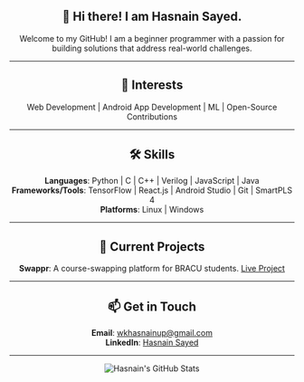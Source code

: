 <div align="center">

## 👋 Hi there! I am **Hasnain Sayed**.

Welcome to my GitHub! I am a beginner programmer with a passion for building solutions that address real-world challenges.

---

## 💼 **Interests**
Web Development | Android App Development | ML | Open-Source Contributions

---

## 🛠 **Skills**
**Languages**: Python | C | C++ | Verilog | JavaScript | Java  
**Frameworks/Tools**: TensorFlow | React.js | Android Studio | Git | SmartPLS 4  
**Platforms**: Linux | Windows

---

## 🔧 **Current Projects**
**Swappr**: A course-swapping platform for BRACU students. [Live Project](https://swappr-bracu.web.app)

---

## 📫 **Get in Touch**
**Email**: [wkhasnainup@gmail.com](mailto:wkhasnainup@gmail.com)  
**LinkedIn**: [Hasnain Sayed](https://www.linkedin.com/in/has9sayed)

---

<picture>
  <source media="(prefers-color-scheme: dark)" srcset="https://github-readme-stats.vercel.app/api?username=has9sayed&show_icons=true&theme=github_dark">
  <source media="(prefers-color-scheme: light)" srcset="https://github-readme-stats.vercel.app/api?username=has9sayed&show_icons=true&theme=default">
  <img src="https://github-readme-stats.vercel.app/api?username=has9sayed&show_icons=true&theme=default" alt="Hasnain's GitHub Stats">
</picture>

</div>
